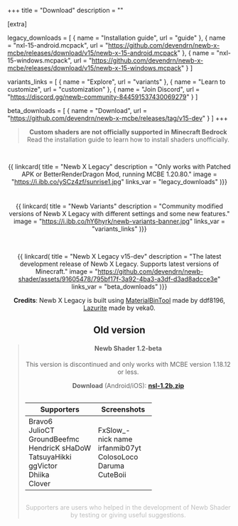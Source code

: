+++
title = "Download"
description = ""

[extra]

legacy_downloads = [
    { name = "Installation guide", url = "guide" },
    { name = "nxl-15-android.mcpack", url = "https://github.com/devendrn/newb-x-mcbe/releases/download/v15/newb-x-15-android.mcpack" },
    { name = "nxl-15-windows.mcpack", url = "https://github.com/devendrn/newb-x-mcbe/releases/download/v15/newb-x-15-windows.mcpack" }
]

variants_links = [
    { name = "Explore", url = "variants" },
    { name = "Learn to customize", url = "customization" },
    { name = "Join Discord", url = "https://discord.gg/newb-community-844591537430069279" }
]

beta_downloads = [
    { name = "Download", url = "https://github.com/devendrn/newb-x-mcbe/releases/tag/v15-dev" }
]
+++

<div style="text-align: center;">

> **Custom shaders are not officially supported in Minecraft Bedrock**  
> Read the installation guide to learn how to install shaders unofficially.

<div style="margin-top: 30px; display: flex; gap: 10px; flex-wrap: wrap;">

{{ linkcard(
    title = "Newb X Legacy"
    description = "Only works with Patched APK or BetterRenderDragon Mod, running MCBE 1.20.80."
    image = "https://i.ibb.co/ySCz4zf/sunrise1.jpg"
    links_var = "legacy_downloads"
)}}

{{ linkcard(
    title = "Newb Variants"
    description = "Community modified versions of Newb X Legacy with different settings and some new features."
    image = "https://i.ibb.co/hY6hyrk/newb-variants-banner.jpg"
    links_var = "variants_links"
)}}

</div>
<br>

{{ linkcard(
    title = "Newb X Legacy v15-dev"
    description = "The latest development release of Newb X Legacy. Supports latest versions of Minecraft."
    image = "https://github.com/devendrn/newb-shader/assets/91605478/795bf17f-3a92-4ba3-a3df-d3ad8adcce3e"
    links_var = "beta_downloads"
)}}

**Credits**: Newb X Legacy is built using [MaterialBinTool](https://github.com/ddf8196/MaterialBinTool) made by ddf8196, [Lazurite](https://veka0.github.io/lazurite/) made by veka0.

## Old version

> #### Newb Shader 1.2-beta
> This version is discontinued and only works with MCBE version 1.18.12 or less. 
>
> **Download** (Android/iOS):
> **[nsl-1.2b.zip](https://github.com/devendrn/newb-shader-mcbe/archive/main.zip)**  
> 
> <div style="display: flex; width: 100%;">
> 
> | Supporters | Screenshots |
> | - | - |
> | Bravo6 <br> JulioCT <br> GroundBeefmc <br> HendricK sHaDoW <br> TatsuyaHikki <br> ggVictor <br> Dhiika <br> Clover | FxSlow_- <br> nick name <br> irfanmib07yt <br> ColosoLoco <br> Daruma <br> CuteBoii |
> </div>
> <p style="opacity: 0.4;">Supporters are users who helped in the development of Newb Shader by testing or giving useful suggestions.</a>

</div>

<style>
th, td {
    background-color: hsl(0, 0%, var(--bg-a));
}
</style>
